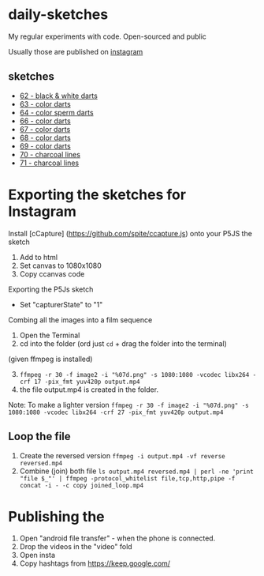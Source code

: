 # daily-sketches
My regular experiments with code.
Open-sourced and public

Usually those are published on [instagram](https://www.instagram.com/yanngraf/)


## sketches 
- [62 - black & white darts](https://raw.githack.com/yanngraf/daily-sketches/master/sketches/062_darts/index.html) 
- [63 - color darts](https://raw.githack.com/yanngraf/daily-sketches/master/sketches/063_darts-colors/index.html) 
- [64 - color sperm darts](https://raw.githack.com/yanngraf/daily-sketches/master/sketches/064_darts-colors-sperm/index.html) 
- [66 - color darts](https://raw.githack.com/yanngraf/daily-sketches/master/sketches/066_darts-colors2/index.html) 
- [67 - color darts](https://raw.githack.com/yanngraf/daily-sketches/master/sketches/067_darts-colors3/index.html) 
- [68 - color darts](https://raw.githack.com/yanngraf/daily-sketches/master/sketches/068_darts-colors4/index.html) 
- [69 - color darts](https://raw.githack.com/yanngraf/daily-sketches/master/sketches/069_darts-colors5/index.html) 
- [70 -  charcoal lines](https://raw.githack.com/yanngraf/daily-sketches/master/sketches/070_darts-charcoal-lines/index.html) 
- [71 -  charcoal lines](https://raw.githack.com/yanngraf/daily-sketches/master/sketches/071_darts-charcoal-lines/index.html) 




# Exporting the sketches for Instagram


Install [cCapture] (https://github.com/spite/ccapture.js) onto your P5JS the sketch
1. Add to html
2. Set canvas to 1080x1080
3. Copy ccanvas code 

Exporting the P5Js sketch
- Set "capturerState" to "1"

Combing all the images into a film sequence

1. Open the Terminal 
2. cd into the folder (ord just `cd` + drag the folder into the terminal)

(given ffmpeg is installed)

3. `ffmpeg -r 30 -f image2 -i "%07d.png" -s 1080:1080 -vcodec libx264 -crf 17 -pix_fmt yuv420p output.mp4`
4. the file output.mp4 is created in the folder.


Note:
To make a lighter version
`ffmpeg -r 30 -f image2 -i "%07d.png" -s 1080:1080 -vcodec libx264 -crf 27 -pix_fmt yuv420p output.mp4`

## Loop the file

1. Create the reversed version `ffmpeg -i output.mp4 -vf reverse reversed.mp4`
2. Combine (join) both file `ls output.mp4 reversed.mp4 | perl -ne 'print "file $_"' | ffmpeg -protocol_whitelist file,tcp,http,pipe -f  concat -i - -c copy joined_loop.mp4`




# Publishing the 


1. Open "android file transfer" - when the phone is connected.
2. Drop the videos in the "video" fold
3. Open insta
4. Copy hashtags from https://keep.google.com/